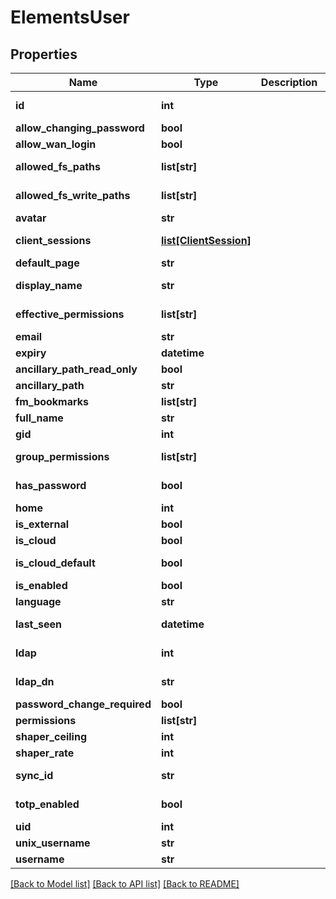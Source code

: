 # ElementsUser

## Properties

Name | Type | Description | Notes
------------ | ------------- | ------------- | -------------
**id** | **int** |  | [optional] [readonly] 
**allow_changing_password** | **bool** |  | [optional] 
**allow_wan_login** | **bool** |  | [optional] 
**allowed_fs_paths** | **list[str]** |  | [optional] [readonly] 
**allowed_fs_write_paths** | **list[str]** |  | [optional] [readonly] 
**avatar** | **str** |  | [optional] 
**client_sessions** | [**list[ClientSession]**](ClientSession.md) |  | [optional] [readonly] 
**default_page** | **str** |  | [optional] 
**display_name** | **str** |  | [optional] [readonly] 
**effective_permissions** | **list[str]** |  | [optional] [readonly] 
**email** | **str** |  | [optional] 
**expiry** | **datetime** |  | [optional] 
**ancillary_path_read_only** | **bool** |  | [optional] 
**ancillary_path** | **str** |  | [optional] 
**fm_bookmarks** | **list[str]** |  | [optional] 
**full_name** | **str** |  | [optional] 
**gid** | **int** |  | [optional] 
**group_permissions** | **list[str]** |  | [optional] [readonly] 
**has_password** | **bool** |  | [optional] [readonly] 
**home** | **int** |  | [optional] 
**is_external** | **bool** |  | [optional] 
**is_cloud** | **bool** |  | [optional] 
**is_cloud_default** | **bool** |  | [optional] [readonly] 
**is_enabled** | **bool** |  | [optional] 
**language** | **str** |  | [optional] 
**last_seen** | **datetime** |  | [optional] [readonly] 
**ldap** | **int** |  | [optional] [readonly] 
**ldap_dn** | **str** |  | [optional] [readonly] 
**password_change_required** | **bool** |  | [optional] 
**permissions** | **list[str]** |  | 
**shaper_ceiling** | **int** |  | [optional] 
**shaper_rate** | **int** |  | [optional] 
**sync_id** | **str** |  | [optional] [readonly] 
**totp_enabled** | **bool** |  | [optional] [readonly] 
**uid** | **int** |  | [optional] 
**unix_username** | **str** |  | [optional] 
**username** | **str** |  | 

[[Back to Model list]](../#documentation-for-models) [[Back to API list]](../#documentation-for-api-endpoints) [[Back to README]](../)



